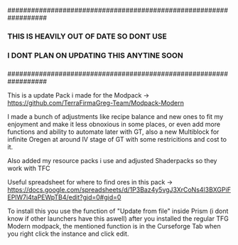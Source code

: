 

##################################################################
###                                                            ###
###          THIS IS HEAVILY OUT OF DATE SO DONT USE           ###
###          I DONT PLAN ON UPDATING THIS ANYTINE SOON         ###
###                                                            ###
##################################################################






This is a update Pack i made for the Modpack -> https://github.com/TerraFirmaGreg-Team/Modpack-Modern

I made a bunch of adjustments like recipe balance and new ones to fit my enjoyment and make it less obnoxious in some places, or even add more functions and ability to automate later with GT, also a new Multiblock for infinite Oregen at around IV stage of GT with some restricitions and cost to it.

Also added my resource packs i use and adjusted Shaderpacks so they work with TFC

Useful spreadsheet for where to find ores in this pack -> https://docs.google.com/spreadsheets/d/1P3Baz4y5vgJ3XrCoNs4l3BXGPiFEPlW7i4taPEWpTB4/edit?gid=0#gid=0

To install this you use the function of "Update from file" inside Prism (i dont know if other launchers have this aswell) after you installed the regular TFG Modern modpack, the mentioned function is in the Curseforge Tab when you right click the instance and click edit.
